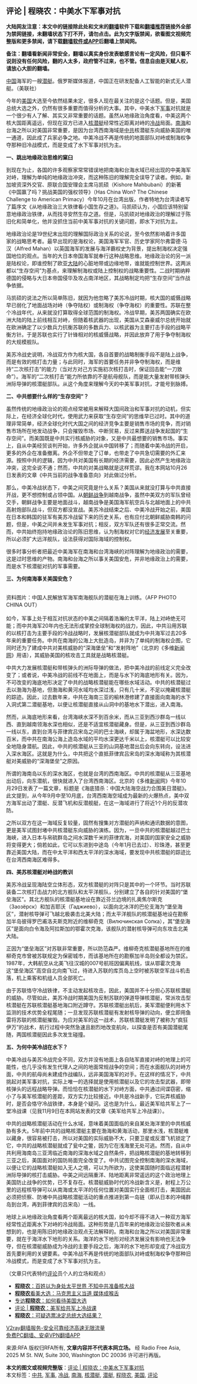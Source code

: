  <h2>评论 | 程晓农：中美水下军事对抗</h2> <p class="notice"><b>大陆网友注意：本文中的链接除此处和文末的<a href="https://github.com/bannedbook/fanqiang" >翻墙</a>软件下载和<a href="https://github.com/killgcd/justmysocks/blob/master/README.md">翻墙推荐</a>链接外全部为禁网链接，未翻墙状态下打不开，请勿点击。此为文字版禁闻，欲看图文视频完整版和更多禁闻，请下载<a href="https://github.com/bannedbook/fanqiang">翻墙软件或APP</a>后翻墙上禁闻网。</p><p>备注：翻墙看新闻非常安全，翻墙以真实身份发表敏感言论有一定风险，但只看不说则没有任何风险，翻的人太多，政府管不过来，也不管。信息自由是天赋人权，请放心大胆的翻墙。</b></p>  <div class="entry"> <p><span class='wp_keywordlink_affiliate'><a href="https://www.bannedbook.org/" title="中国" target="_blank">中国</a></span>海军的一艘<a href="https://www.bannedbook.org/bnews/tag/%E6%BD%9C%E8%89%87/" class="st_tag internal_tag" rel="tag" title="标签 潜艇 下的日志">潜艇</a>。俄罗斯媒体报道，中国正在研发配备人工智能的新式无人潜艇。（美联社）</p> <p>今年的<a href="https://www.bannedbook.org/bnews/tag/%e7%be%8e%e5%9b%bd/" class="st_tag internal_tag" rel="tag" title="标签 美国 下的日志">美国</a>大选至今依然结果未定，很多人现在最关注的是这个话题。但是，美国总统大选之外，仍然有很多重要而值得分析的大事。其中，中美水下<a href="https://www.bannedbook.org/bnews/tag/%E5%86%9B%E4%BA%8B/" class="st_tag internal_tag" rel="tag" title="标签 军事 下的日志">军事</a>对抗就是一个很少有人了解、其实又非常重要的话题。虽然从地缘政治角度看，中美这两个核大国距离遥远，但现在双方已进入<a href="https://www.bannedbook.org/bnews/tag/%e6%a0%b8%e6%bd%9c%e8%89%87/" class="st_tag internal_tag" rel="tag" title="标签 核潜艇 下的日志">核潜艇</a>经常性近距离对峙的<a href="https://www.bannedbook.org/bnews/tag/%E5%86%B7%E6%88%98/" class="st_tag internal_tag" rel="tag" title="标签 冷战 下的日志">冷战</a>局面。<a href="https://www.bannedbook.org/bnews/tag/%e5%8d%97%e6%b5%b7/" class="st_tag internal_tag" rel="tag" title="标签 南海 下的日志">南海</a>和台海之所以对美国非常重要，是因为台湾西南海域是<a href="https://www.bannedbook.org/bnews/tag/%e4%b8%ad%e5%85%b1/" class="st_tag internal_tag" rel="tag" title="标签 中共 下的日志">中共</a>核潜艇东向威胁美国的唯一通道，因此成了兵家必争之地。中美冷战不再是传统的地面部队对峙或制海权争夺那种旧冷战模式，而是变成了水下军事对抗为主。</p> <p><b>一、跳出地缘政治思维的窠臼</b></p> <p>到现在为止，各国的许多观察家常常错误地把南海和台海水域已经出现的中美海军对峙，理解为单纯的地缘政治冲突，而这种陈旧的理解完全误导了读者。例如，新加坡资深外交官、原联合国安理会主席马凯硕（Kishore Mahbubani）的新著《中国赢了吗？挑战美国的强权领导》（Has China Won? The Chinese Challenge to American Primacy）今年10月在台湾出版，作者特地为台湾读者写了篇序文《从地缘政治三大铁律看小国生存之道》。马凯硕认为，小国应该特别留意地缘政治铁律，从而找寻安然生存之道。但是，马凯硕对地缘政治的理解过于陈旧化和简单化，他并没抓住当前中美军事对抗的关键问题，即水下对抗为主。</p> <p>地缘政治论是19世纪末出现的理解国际政治关系的论说，至今依然影响着许多国家的战略思考者。最早出现的是海权论，美国海军军官、历史学家阿尔弗雷德·马汉（Alfred Mahan）以英国海军的发展与海洋霸权史为背景，提出制海权决定强国地位的观点。当年的大日本帝国海军就奉行这种战略思维。地缘政治论的另一派是陆权论，即谁控制了欧亚<span class='wp_keywordlink_affiliate'><a href="https://www.bannedbook.org/" title="大陆" target="_blank">大陆</a></span>的心脏地带或边缘地带，谁就能控制世界。这两派都以“生存空间”为基点，来理解制海权或陆上控制权的战略重要性。二战时期纳粹德国的侵略与大日本帝国侵华及攻占南洋地区，其战略制定均把“生存空间”当作战争依据。</p> <p>马凯硕的说法之所以简单陈旧，就因为他忽略了美苏冷战时期，核大国的威慑战略早已弱化了地面战场对峙（争夺陆权）或制海权（争夺海权）的重要性。苏联在整个冷战年代，从来就没打算取得全球范围的制海权。冷战早期，美苏两国确实在欧洲大陆的陆上前线相互对峙，但随着核武器的出现，美国从艾森豪威尔总统开始就在欧洲确定了以少数兵力抗衡苏联的多数兵力、以核武器为主要打击手段的战略平衡方针。于是苏联也实行了针锋相对的核威慑战略，并因此放弃了用于争夺制海权的大规模舰队。</p>  <p>美苏冷战史说明，冷战双方作为核大国，各自首要的战略制衡手段不是陆上战争，而是有效的核打击力量；与此同时，海军的首要任务并非争夺制海权，而是维持“二次核打击”的能力（当对方对己方实施初次核打击时，保证回击能“一刀致命”）。海军的“二次核打击”能力所依靠的不是航母舰队，而是能大量发射带核弹头洲际导弹的核潜艇部队。从这个角度来理解今天的中美军事对抗，才能号到脉搏。</p> <p><b>二、中共想要什么样的“生存空间”？</b></p> <p>虽然传统的地缘政治论的观点经常被用来解释大国间政治和军事对抗的动机，但实际上，在经济全球化时代，使用武力来获取“生存空间”的思维早已过时。其中的道理非常简单，经济全球化时代大国之间的经济竞争主要是销售市场的竞争，而对销售市场所在地发动战争，只会摧毁市场、中断贸易，反过来葬送战争发起国的“生存空间”。而美国既是中共实行核威胁的对象，又是中共最想要的销售市场。事实上，自从中美经贸谈判开始，许多外企就从中国转移了；而随着中美冷战的开启，更多的外企在准备撤离。外企不但带走了订单，也带走了中共急切需要的外汇来源。按照中共的逻辑，因为中共对美国有长期的经济需要，因此必然产生地缘政治冲突，这完全说不通；然而，中共的对美战略就是这样荒谬。我在本网站10月26日发表的文章《中共当前的战争准备意向》对此做过分析。</p> <p>那么，中美冷战状态下，中美之间究竟是什么关系？美国从来就没打算与中共直接开战，更不想控制或占领中国。从<span class='wp_keywordlink'><a href="https://www.bannedbook.org/forum2/topic1037.html" title="朝鲜战争——李奇微回忆录" target="_blank">朝鲜战争</a></span>到越南战争，虽然中美双方的军队曾经交手，朝鲜战争主要是地面战斗，越南战争是美国海军航空兵与北越地面上的中共高射炮部队战斗，但双方都没宣战。美苏冷战结束之后、中美冷战开始之前，美国在日本和韩国的驻军有美苏冷战留下来的历史关系，也有应付北朝鲜威胁南韩的问题，但是，中美之间并未发生军事对抗；相反，双方军队还有很多正常交流。然而，中共始终抱持地缘政治论的陈旧思维，认为制海权对它的<span class='wp_keywordlink'><a href="https://www.bannedbook.org/forum2/topic869.html" title="宪政、法治和经济发展——走向市场经济的制度保障" target="_blank">经济发展</a></span>至关重要，所以必须扩大远洋舰队，设法获得对国际海域的控制权。</p> <p>很多时事分析者把最近中美海军在南海和台湾海峡的对阵理解为地缘政治的需要，这是过时思维的产物。南海和台海之所以事关美国安危，并非地缘政治上的需要，而是水下核潜艇对抗的军事需要。</p> <p><b>三、为何南海事关美国安危？</b></p>  <p><b></b><br />资料图片：中国人民解放军海军南海舰队的潜艇在海上训练。（AFP PHOTO CHINA OUT）<br /> <br />如今，军事上处于相互对抗状态的中美之间隔着浩瀚的太平洋，陆上对峙绝无可能；而中共海军20年内也无法形成掌控全球制海权的战力，因此，中共沿用苏联的以核打击为主要手段的冷战战略时，发展核潜艇部队就成为中共海军过去20多年来的重要任务。中共在南海的公海上大批造岛，并非为了单纯的制海权企图，它同时还为了建成中共对美核威胁的“深海堡垒”和“发射阵地”（北京的《多维<span class='wp_keywordlink_affiliate'><a href="https://www.bannedbook.org/" title="新闻网">新闻网</a></span>》用语），其威胁美国的核攻击工具就是战略核潜艇。</p> <p>中共大力发展核潜艇和带核弹头的洲际导弹的做法，把中美冷战的前线定义完全改变了；或者说，中美冷战的前线不在地面上，而是与水下的海底地形有关。因为，不可改变的海底地形决定了中共的战略核潜艇能在哪些水域活动。中共的核潜艇过去以渤海为基地，但渤海和黄河水域均水深过浅，只有几十米，不足以掩藏核潜艇的踪迹。因此，过去数年来，中共在海南三亚的榆林港修建了直接面向南海的水下入洞式第二潜艇基地，以便让核潜艇直接从山洞中的基地水下潜出，进入南海。</p> <p>然而，从海底地形来看，台湾海峡水深不到百余米，而从三亚到西沙群岛一线以西、直到越南领海水深也相似，还是不适宜核潜艇藏身。但是，从三亚到西沙群岛一线以东，直到台湾与菲律宾吕宋岛之间的巴士海峡，却属于海盆地形，水深达数百米，而中共在南海公海上造岛水域的平均水深更达千米以上，核潜艇可以比较安全地隐身潜航。因此，中共的核潜艇从三亚的山洞基地潜出后会向东转向，设法进入深水海区。这就是为什么，中共把这个直抵菲律宾吕宋岛的深水海域称为其核潜艇对美威胁的“深海堡垒”之原因。</p> <p>所谓的海南岛以东的深水海区，也就是台湾的西南海区。中共的核潜艇从三亚基地出动后，向东潜航，很快就进入了台湾西南海区。北京的《多维<span class='wp_keywordlink_affiliate'><a href="https://www.bannedbook.org/" title="新闻">新闻</a></span>网》今年10月29日发表了一篇文章，标题是《海底猎杀：中国大陆海空战力合围美日潜艇》。此文提到，从今年9月中至10月底，台湾西南海空域成为最新的火爆热点，美中双方海军出动了潜艇、反潜飞机和反潜舰艇，在这一海域进行了将近1个月的反潜攻防。</p> <p>之所以双方在这一海域反复较量，固然有搜集对方潜艇的声纳和通讯数据的意图，更是美军试图封堵中共核潜艇东向威胁的演练。因为，一旦中共的核潜艇越过巴士海峡，进入日本与帛硫群岛之间水深数千米的菲律宾海，对美国的国家安全之威胁将变得更大；倘若如此，它可以东进到中途岛（今年1月已去过）、珍珠港，甚至更靠近美国大陆，而在中太平洋和西太平洋的深水海域，要发现中共核潜艇的踪迹比在台湾西南海区难得多。</p> <p><b>四、美苏核潜艇对峙战的教训</b></p>  <p>美苏冷战呈现海陆空立体形态，双方核潜艇的对阵只是其中的一个环节。当时苏联装备二次核打击战力的北方舰队和太平洋舰队，分别建立了各自的针对美国的“堡垒海区”。其北方舰队的核潜艇基地设在靠近芬兰边境的扎奥焦尔斯克（Заозёрск）和加吉耶沃（Гаджиево），以面向北冰洋的巴伦支海为“堡垒海区”，潜射核导弹可飞越北极袭击北美大陆；而太平洋舰队的核潜艇基地设在勘察加半岛彼得罗巴甫洛夫斯克附近的维柳奇克（Вилючинская Сопка），其“堡垒海区”是面向白令海及阿拉斯加的鄂霍次克海，该舰队的潜射核导弹可向东攻击北美大陆。</p> <p>正因为“堡垒海区”对苏联非常重要，所以防范森严。维柳奇克核潜艇基地所在的维柳奇克市曾被苏联规定为保密城市，而该基地所在的勘察加半岛则全都设为禁区。1987年，大韩航空从北美飞往汉城的007号航班因偏离航线，误从鄂霍次克海这“堡垒海区”高空自北向南飞过，待进入苏联的库页岛上空时被苏联空军战斗机击落，机上乘客和机组人员全部死亡。</p> <p>由于苏联恪守冷战铁律，不主动发起核攻击，因此，美国并不十分担心苏联核潜艇的威胁。尽管如此，美苏冷战时期美国为反制苏联的弹道导弹核潜艇，常派攻击型核潜艇在苏联核潜艇基地海口附近蹲守。苏联核潜艇出航后，美军潜艇便利用水下监测的技术优势全程尾随；一旦发现苏联核潜艇有发射核导弹的动向，便立即用鱼雷将苏联的核潜艇摧毁。为应对美军的这一战术，苏联核潜艇发明了被称为“疯狂伊万”的战术，航行过程中突然急速且剧烈地改变航向，以探查是否有美国潜艇尾随，两国核潜艇因此多次发生碰撞。</p> <p><b>五、为何中美冷战在水下？</b></p> <p>中美冷战与美苏冷战完全不同，双方并没有地面上各自陆军直接对峙的地理上的可能性，也几乎没有发生代理人之间的地面常规战争的空间；而在水面舰队的对峙方面，中共的航母尚未建成作战编队，远非美国海军的对手。在这样的情况下，中共挑起对美军事对抗，实际上唯一的选择就是使用核潜艇以及它的攻击型武器，即带核弹头的远程战略导弹。而恰恰在核潜艇的水下对峙方面，中共通过间谍窃密，缩小了与美军核潜艇的差距，双方实力比较接近。中共是冷战新手，它玩弄核威胁时，是否会恪守冷战铁律，本身是个疑问。这也是为什么，最近美军给共军上了一堂冷战课（见我11月9日在本网站发表的文章《美军给共军上冷战课》）。</p> <p>中共的战略核潜艇活动在什么水域，意味着美国面临的来自某处海洋里的中共核威胁有多大。5年前中共的战略核潜艇主要在渤海和黄海活动，那里水浅，核潜艇难以藏身，很容易被打击，所以对美国的实际威胁不大，只要卫星或反潜飞机锁定了它，中共的战略核潜艇就成了瓮中之鳖，因为它在浅海里无处可逃。然而，自从中共利用海南岛三亚湾临近南海的深海水域之自然条件，把战略核潜艇的基地转移到三亚之后，美国面对的国防局面完全改变了。中共试图完全控制南海的深水海域，以便让它的战略核潜艇如入无人之境，可以为所欲为，这使美国随时面临远程潜射洲际导弹的核打击威胁。中美之间远隔重洋、陆地距离非常遥远的这个政治地理上美国防止战争的优势，已不复存在。核潜艇威胁时代的冷战新含义是，射程上万公里的远程核导弹可以从南海或太平洋的任何位置对美国实行全面核打击，美国因此必须把侦察、防堵中共战略核潜艇活动的重点推进到第一岛链（即从日本的冲绳群岛到台湾，再到菲律宾的吕宋岛）一线。</p>  <p>地球上从地缘政治角度看两个距离最远的核大国，如今却不得不进入一种双方海军经常性近距离水下对峙的冷战局面。这种形势是几百年来的地缘政治论鼓吹者从未想到的，也是用陈旧的地缘政治观点无法解释的。南海和台海之所以对美国非常重要，就在于海洋水下地形的关系。海洋的水下地形对经济发展没有影响也无法争夺，但在核潜艇威胁成为冷战的主要手段之后，海洋的水下地形却变成了冷战双方首先要利用的关键要素。中美冷战不再是传统的地面部队对峙或制海权争夺那种旧冷战模式，而是变成了水下军事对抗为主。  </p> <p>（文章只代表特约<span class='wp_keywordlink_affiliate'><a href="https://www.bannedbook.org/bnews/comments/" title="新闻评论" target="_blank">评论</a></span>员个人的立场和观点）</p> <ul class='op-related-articles' title='相关阅读'> <li><a href='https://www.bannedbook.org/bnews/comments/20201114/1431107.html' target='_blank'><b>程晓农</b>：百姓以为身处太平世界 不知中共准备核大战</a></li> <li><a href='https://www.bannedbook.org/bnews/taiwannews/20201114/1430965.html' target='_blank'><b>程晓农</b>看美大选：马克思主义当道 媒体成喉舌</a></li> <li><a href='https://www.bannedbook.org/bnews/bannedvideo/20201113/1430492.html' target='_blank'>专访<b>程晓农</b>：如何看待美国大选</a></li> <li><a href='https://www.bannedbook.org/bnews/comments/20201110/1428554.html' target='_blank'>评论 | <b>程晓农</b>：美军给共军上冷战课</a></li> <li><a href='https://www.bannedbook.org/bnews/ssgc/20201108/1427642.html' target='_blank'><b>程晓农</b>：可疑选票决定总统大选结果？</a></li> </ul> <p class="texttj"> <a href="https://github.com/bannedbook/fanqiang/wiki/V2ray%E6%9C%BA%E5%9C%BA" target="_blank">V2ray翻墙服务-安全可靠经济高速无限流量</a><br/> <a href="https://github.com/bannedbook/fanqiang/wiki/%E7%A6%81%E9%97%BB%E7%BD%91%E5%AE%89%E5%8D%93%E7%BF%BB%E5%A2%99%E6%96%B0%E9%97%BBAPP" target="_blank">免费PC翻墙、安卓VPN翻墙APP</a></p><p>来源:RFA  版权归RFA所有, <strong>文章内容并不代表本网立场。</strong>  经 Radio Free Asia, 2025 M St. NW, Suite 300, Washington DC 20036 许可进行再版。</p><a name='sharetosocial'></a>       <div><b>本文的图文或视频完整版</b>：<a href='https://www.bannedbook.org/bnews/comments/20201124/1435856.html'>评论 | 程晓农：中美水下军事对抗</a></div>  </div><!--END ENTRY--> <div class="postfooter"> <div>本文标签：<a href="https://www.bannedbook.org/bnews/tag/%e4%b8%ad%e5%85%b1/" rel="tag">中共</a>, <a href="https://www.bannedbook.org/bnews/tag/%E5%86%9B%E4%BA%8B/" rel="tag">军事</a>, <a href="https://www.bannedbook.org/bnews/tag/%E5%86%B7%E6%88%98/" rel="tag">冷战</a>, <a href="https://www.bannedbook.org/bnews/tag/%e5%8d%97%e6%b5%b7/" rel="tag">南海</a>, <a href="https://www.bannedbook.org/bnews/tag/%e6%a0%b8%e6%bd%9c%e8%89%87/" rel="tag">核潜艇</a>, <a href="https://www.bannedbook.org/bnews/tag/%E6%BD%9C%E8%89%87/" rel="tag">潜艇</a>, <a href="https://www.bannedbook.org/bnews/tag/%e7%a8%8b%e6%99%93%e5%86%9c/" rel="tag">程晓农</a>, <a href="https://www.bannedbook.org/bnews/tag/%e7%be%8e%e5%9b%bd/" rel="tag">美国</a>, <a href="https://www.bannedbook.org/bnews/tag/%E8%AF%84%E8%AE%BA/" rel="tag">评论</a></div>  </div><!--END POSTFOOTER--> 